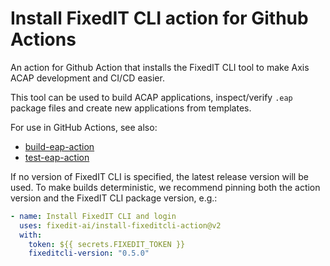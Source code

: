 # Install FixedIT CLI action for Github Actions
An action for Github Action that installs the FixedIT CLI tool to make Axis ACAP development and CI/CD easier.

This tool can be used to build ACAP applications, inspect/verify `.eap` package files and create new applications from templates.

For use in GitHub Actions, see also:
* [build-eap-action](https://github.com/fixedit-ai/build-eap-action)
* [test-eap-action](https://github.com/fixedit-ai/test-eap-action)

If no version of FixedIT CLI is specified, the latest release version will be used. To make builds deterministic, we recommend pinning both the action version and the FixedIT CLI package version, e.g.:
```yml
- name: Install FixedIT CLI and login
  uses: fixedit-ai/install-fixeditcli-action@v2
  with:
    token: ${{ secrets.FIXEDIT_TOKEN }}
    fixeditcli-version: "0.5.0"
```
